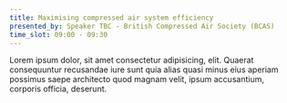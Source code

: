```yaml
---
title: Maximising compressed air system efficiency
presented_by: Speaker TBC - British Compressed Air Society (BCAS)
time_slot: 09:00 - 09:30
---
```

Lorem ipsum dolor, sit amet consectetur adipisicing, elit. Quaerat consequuntur recusandae iure sunt quia alias quasi minus eius aperiam possimus saepe architecto quod magnam velit, ipsum accusantium, corporis officia, deserunt.
